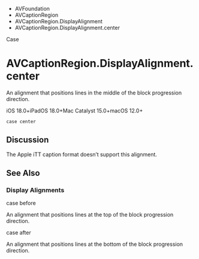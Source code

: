 

- AVFoundation
- AVCaptionRegion
- AVCaptionRegion.DisplayAlignment
-  AVCaptionRegion.DisplayAlignment.center 

Case

# AVCaptionRegion.DisplayAlignment.center

An alignment that positions lines in the middle of the block progression direction.

iOS 18.0+iPadOS 18.0+Mac Catalyst 15.0+macOS 12.0+

``` source
case center
```

## Discussion

The Apple iTT caption format doesn’t support this alignment.

## See Also

### Display Alignments

case before

An alignment that positions lines at the top of the block progression direction.

case after

An alignment that positions lines at the bottom of the block progression direction.

